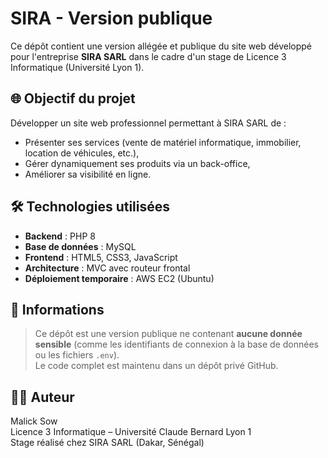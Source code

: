 # SIRA - Version publique

Ce dépôt contient une version allégée et publique du site web développé pour l'entreprise **SIRA SARL** dans le cadre d'un stage de Licence 3 Informatique (Université Lyon 1).

## 🌐 Objectif du projet

Développer un site web professionnel permettant à SIRA SARL de :
- Présenter ses services (vente de matériel informatique, immobilier, location de véhicules, etc.),
- Gérer dynamiquement ses produits via un back-office,
- Améliorer sa visibilité en ligne.

## 🛠️ Technologies utilisées

- **Backend** : PHP 8
- **Base de données** : MySQL
- **Frontend** : HTML5, CSS3, JavaScript
- **Architecture** : MVC avec routeur frontal
- **Déploiement temporaire** : AWS EC2 (Ubuntu)

## 🔐 Informations

> Ce dépôt est une version publique ne contenant **aucune donnée sensible** (comme les identifiants de connexion à la base de données ou les fichiers `.env`).  
> Le code complet est maintenu dans un dépôt privé GitHub.

## 👨‍💻 Auteur

Malick Sow  
Licence 3 Informatique – Université Claude Bernard Lyon 1  
Stage réalisé chez SIRA SARL (Dakar, Sénégal)
